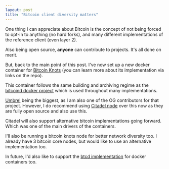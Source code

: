 ```yaml
---
layout: post
title: "Bitcoin client diversity matters"
---
```


One thing I can appreciate about Bitcoin is the concept of not being forced to opt-in to anything (no hard forks), and many different implementations of the reference client (even layer 2).

Also being open source, **anyone** can contribute to projects. It's all done on merit.

But, back to the main point of this post. I've now set up a new docker container for [Bitcoin Knots](https://github.com/nolim1t/docker-bitcoinknots) (you can learn more about its implementation via links on the repo). 

This container follows the same building and archiving regime as the [bitcoind docker project](https://github.com/lncm/docker-bitcoind) which is used throughout many implementations.

[Umbrel](https://getumbrel.com) being the biggest, as I am also one of the OG contributors for that project. However, I do recommend using [Citadel node](https://github.com/runcitadel/) over this now as they are fully open source and also use this.

Citadel will also support alternative bitcoin implementations going forward. Which was one of the main drivers of the containers. 

I'll also be running a bitcoin knots node for better network diversity too. I already have 3 bitcoin core nodes, but would like to use an alternative implementation too.

In future, I'd also like to support the [btcd implementation](https://github.com/btcsuite/btcd) for docker containers too.


